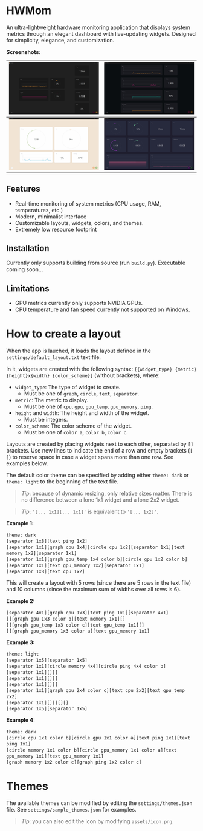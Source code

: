 # HWMom

An ultra-lightweight hardware monitoring application that displays system metrics through an elegant dashboard with live-updating widgets. Designed for simplicity, elegance, and customization.

**Screenshots:**

| ![Windows theme](src/screenshots/theme_windows_layout_1.jpg) | ![Crypto theme](src/screenshots/theme_crypto_layout_2.jpg) |
|---|---|
| ![Earth theme](src/screenshots/theme_earth_layout_3.jpg)   | ![Midnight theme](src/screenshots/theme_midnight_layout_4.jpg) |


## Features
- Real-time monitoring of system metrics (CPU usage, RAM, temperatures, etc.)
- Modern, minimalist interface
- Customizable layouts, widgets, colors, and themes.
- Extremely low resource footprint

## Installation
Currently only supports building from source (run `build.py`). Executable coming soon...

## Limitations
- GPU metrics currently only supports NVIDIA GPUs.
- CPU temperature and fan speed currently not supported on Windows.

# How to create a layout

When the app is lauched, it loads the layout defined in the `settings/default_layout.txt` text file.

In it, widgets are created with the following syntax: 
`[{widget_type} {metric} {height}x{width} {color_scheme}]` 
(without brackets), where:

- `widget_type`: The type of widget to create.
    - Must be one of `graph`, `circle`, `text`, `separator`.
- `metric`: The metric to display.
    - Must be one of `cpu`, `gpu`, `gpu_temp`, `gpu_memory`, `ping`.
- `height` and `width`: The height and width of the widget. 
    -  Must be integers.
- `color_scheme`: The color scheme of the widget.
    - Must be one of `color a`, `color b`, `color c`.

Layouts are created by placing widgets next to each other, separated by `[]` brackets. Use new lines to indicate the end of a row and empty brackets (`[ ]`) to reserve space in case a widget spans more than one row. See examples below.

The default color theme can be specified by adding either `theme: dark` or `theme: light` to the beginning of the text file.

> *Tip*: because of dynamic resizing, only relative sizes matter. There is no difference between a lone 1x1 widget and a lone 2x2 widget.

> *Tip*: `'[... 1x1][... 1x1]'` is equivalent to `'[... 1x2]'`.


**Example 1:**
```
theme: dark
[separator 1x8][text ping 1x2]
[separator 1x1][graph cpu 1x4][circle cpu 1x2][separator 1x1][text memory 1x2][separator 1x1]
[separator 1x1][graph gpu_temp 1x4 color b][circle gpu 1x2 color b][separator 1x1][text gpu_memory 1x2][separator 1x1]
[separator 1x8][text cpu 1x2]
```
This will create a layout with 5 rows (since there are 5 rows in the text file) and 10 columns (since the maximum sum of widths over all rows is 6).

**Example 2:**
```
[separator 4x1][graph cpu 1x3][text ping 1x1][separator 4x1]
[][graph gpu 1x3 color b][text memory 1x1][]
[][graph gpu_temp 1x3 color c][text gpu_temp 1x1][]
[][graph gpu_memory 1x3 color a][text gpu_memory 1x1]
```

**Example 3:**
```
theme: light
[separator 1x5][separator 1x5]
[separator 1x1][circle memory 4x4][circle ping 4x4 color b]
[separator 1x1][][]
[separator 1x1][][]
[separator 1x1][][]
[separator 1x1][graph gpu 2x4 color c][text cpu 2x2][text gpu_temp 2x2]
[separator 1x1][][][][]
[separator 1x5][separator 1x5]
```

**Example 4:**
```
theme: dark
[circle cpu 1x1 color b][circle gpu 1x1 color a][text ping 1x1][text ping 1x1]
[circle memory 1x1 color b][circle gpu_memory 1x1 color a][text gpu_memory 1x1][text gpu_memory 1x1]
[graph memory 1x2 color c][graph ping 1x2 color c]
```


# Themes
The available themes can be modified by editing the `settings/themes.json` file. See `settings/sample_themes.json` for examples.

> *Tip*: you can also edit the icon by modifying `assets/icon.png`.
